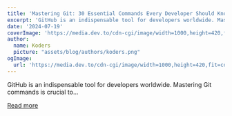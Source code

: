 ```yaml
---
title: 'Mastering Git: 30 Essential Commands Every Developer Should Know'
excerpt: 'GitHub is an indispensable tool for developers worldwide. Mastering Git commands is crucial to...'
date: '2024-07-19'
coverImage: 'https://media.dev.to/cdn-cgi/image/width=1000,height=420,fit=cover,gravity=auto,format=auto/https%3A%2F%2Fdev-to-uploads.s3.amazonaws.com%2Fuploads%2Farticles%2Fd5cpmiyjh4z59hg6egj7.png'
author:
  name: Koders
  picture: "assets/blog/authors/koders.png"
ogImage:
  url: 'https://media.dev.to/cdn-cgi/image/width=1000,height=420,fit=cover,gravity=auto,format=auto/https%3A%2F%2Fdev-to-uploads.s3.amazonaws.com%2Fuploads%2Farticles%2Fd5cpmiyjh4z59hg6egj7.png'
---
```


GitHub is an indispensable tool for developers worldwide. Mastering Git commands is crucial to...

[Read more](https://dev.to/vyan/mastering-github-30-essential-commands-every-developer-should-know-51nn)
